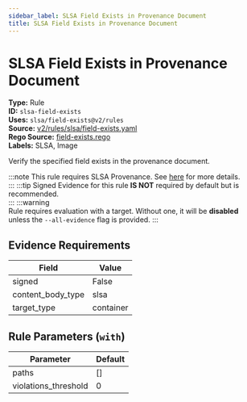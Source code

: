 ```yaml
---
sidebar_label: SLSA Field Exists in Provenance Document
title: SLSA Field Exists in Provenance Document
---  
```

# SLSA Field Exists in Provenance Document  
**Type:** Rule  
**ID:** `slsa-field-exists`  
**Uses:** `slsa/field-exists@v2/rules`  
**Source:** [v2/rules/slsa/field-exists.yaml](https://github.com/scribe-public/sample-policies/blob/main/v2/rules/slsa/field-exists.yaml)  
**Rego Source:** [field-exists.rego](https://github.com/scribe-public/sample-policies/blob/main/v2/rules/slsa/field-exists.rego)  
**Labels:** SLSA, Image  

Verify the specified field exists in the provenance document.

:::note 
This rule requires SLSA Provenance. See [here](https://scribe-security.netlify.app/docs/valint/help/valint_slsa) for more details.  
::: 
:::tip 
Signed Evidence for this rule **IS NOT** required by default but is recommended.  
::: 
:::warning  
Rule requires evaluation with a target. Without one, it will be **disabled** unless the `--all-evidence` flag is provided.
::: 

## Evidence Requirements  
| Field | Value |
|-------|-------|
| signed | False |
| content_body_type | slsa |
| target_type | container |

## Rule Parameters (`with`)  
| Parameter | Default |
|-----------|---------|
| paths | [] |
| violations_threshold | 0 |

